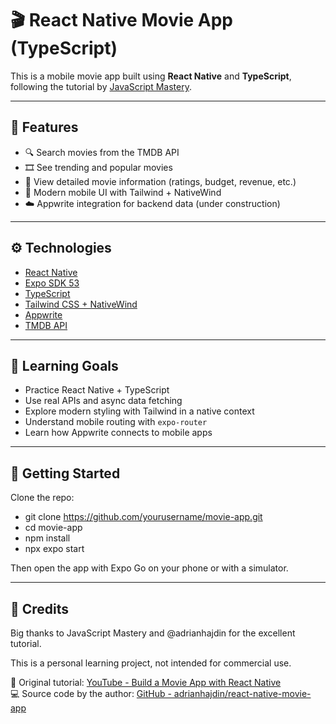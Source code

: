 # 🎬 React Native Movie App (TypeScript)

This is a mobile movie app built using **React Native** and **TypeScript**, following the tutorial by [JavaScript Mastery](https://www.youtube.com/watch?v=f8Z9JyB2EIE).


---

## 🚀 Features

- 🔍 Search movies from the TMDB API
- 🎞️ See trending and popular movies
- 🧾 View detailed movie information (ratings, budget, revenue, etc.)
- 🎨 Modern mobile UI with Tailwind + NativeWind
- ☁️ Appwrite integration for backend data (under construction)

---

## ⚙️ Technologies

- [React Native](https://reactnative.dev/)
- [Expo SDK 53](https://docs.expo.dev/)
- [TypeScript](https://www.typescriptlang.org/)
- [Tailwind CSS + NativeWind](https://www.nativewind.dev/)
- [Appwrite](https://appwrite.io/)
- [TMDB API](https://www.themoviedb.org/)


---

## 🧠 Learning Goals

- Practice React Native + TypeScript
- Use real APIs and async data fetching
- Explore modern styling with Tailwind in a native context
- Understand mobile routing with `expo-router`
- Learn how Appwrite connects to mobile apps

---

## 🚀 Getting Started

Clone the repo:

- git clone https://github.com/yourusername/movie-app.git
- cd movie-app
- npm install
- npx expo start 

Then open the app with Expo Go on your phone or with a simulator.

---

## 📝 Credits 

Big thanks to JavaScript Mastery and @adrianhajdin for the excellent tutorial.

This is a personal learning project, not intended for commercial use.

🔗 Original tutorial: [YouTube - Build a Movie App with React Native](https://www.youtube.com/watch?v=f8Z9JyB2EIE)  
💻 Source code by the author: [GitHub - adrianhajdin/react-native-movie-app](https://github.com/adrianhajdin/react-native-movie-app)


 
